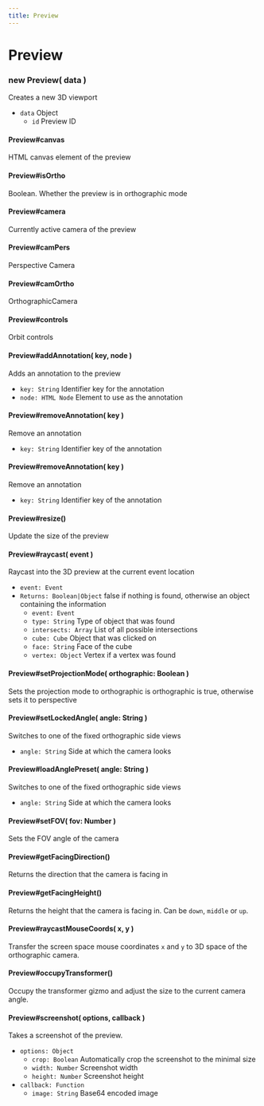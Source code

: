 ```yaml
---
title: Preview
---
```


# Preview

### new Preview( data )
Creates a new 3D viewport

* `data` Object
	* `id` Preview ID

#### Preview#canvas
HTML canvas element of the preview

#### Preview#isOrtho
Boolean. Whether the preview is in orthographic mode

#### Preview#camera
Currently active camera of the preview

#### Preview#camPers
Perspective Camera

#### Preview#camOrtho
OrthographicCamera

#### Preview#controls
Orbit controls

#### Preview#addAnnotation( key, node )
Adds an annotation to the preview

* `key: String` Identifier key for the annotation
* `node: HTML Node` Element to use as the annotation

#### Preview#removeAnnotation( key )
Remove an annotation

* `key: String` Identifier key of the annotation

#### Preview#removeAnnotation( key )
Remove an annotation

* `key: String` Identifier key of the annotation

#### Preview#resize()
Update the size of the preview

#### Preview#raycast( event )
Raycast into the 3D preview at the current event location

* `event: Event`
* `Returns: Boolean|Object` false if nothing is found, otherwise an object containing the information
	* `event: Event`
	* `type: String` Type of object that was found
	* `intersects: Array` List of all possible intersections
	* `cube: Cube` Object that was clicked on
	* `face: String` Face of the cube
	* `vertex: Object` Vertex if a vertex was found

#### Preview#setProjectionMode( orthographic: Boolean )
Sets the projection mode to orthographic is orthographic is true, otherwise sets it to perspective

#### Preview#setLockedAngle( angle: String )
Switches to one of the fixed orthographic side views

* `angle: String` Side at which the camera looks

#### Preview#loadAnglePreset( angle: String )
Switches to one of the fixed orthographic side views

* `angle: String` Side at which the camera looks

#### Preview#setFOV( fov: Number )
Sets the FOV angle of the camera

#### Preview#getFacingDirection()
Returns the direction that the camera is facing in

#### Preview#getFacingHeight()
Returns the height that the camera is facing in. Can be `down`, `middle` or `up`.

#### Preview#raycastMouseCoords( x, y )
Transfer the screen space mouse coordinates `x` and `y` to 3D space of the orthographic camera.

#### Preview#occupyTransformer()
Occupy the transformer gizmo and adjust the size to the current camera angle.

#### Preview#screenshot( options, callback )
Takes a screenshot of the preview.

* `options: Object` 
	* `crop: Boolean` Automatically crop the screenshot to the minimal size
	* `width: Number` Screenshot width
	* `height: Number` Screenshot height
* `callback: Function` 
	* `image: String` Base64 encoded image
